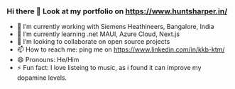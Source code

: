 ### Hi there 👋 Look at my portfolio on https://www.huntsharper.in/

- 🔭 I’m currently working with Siemens Heathineers, Bangalore, India
- 🌱 I’m currently learning .net MAUI, Azure Cloud, Next.js
- 👯 I’m looking to collaborate on open source projects
- 📫 How to reach me: ping me on https://www.linkedin.com/in/kkb-ktm/ 
- 😄 Pronouns: He/Him
- ⚡ Fun fact: I love listeing to music, as i found it can improve my dopamine levels.

